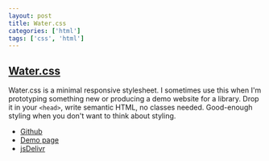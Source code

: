 ```yaml
---
layout: post
title: Water.css
categories: ['html']
tags: ['css', 'html']
---
```


## [Water.css](https://github.com/kognise/water.css)

Water.css is a minimal responsive stylesheet. I sometimes use this when I'm prototyping something new or producing a demo website for a library. Drop it in your `<head>`, write semantic HTML, no classes needed. Good-enough styling when you don't want to think about styling.

<ul class="no-bullet">
  <li>
    <i class="fab fa-github"></i>
    <a href="https://github.com/kognise/water.css">Github</a>
  </li>
  <li>
    <i class="fas fa-code"></i>
    <a href="https://watercss.kognise.dev/">Demo page</a>
  </li>
  <li>
    <i class="fa fa-cloud"></i>
    <a href="https://www.jsdelivr.com/package/gh/kognise/water.css">jsDelivr</a>
  </li>
</ul>
